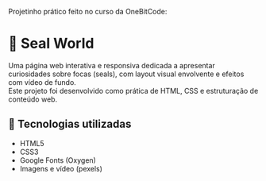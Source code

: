 Projetinho prático feito no curso da OneBitCode:

# 🌊 Seal World

Uma página web interativa e responsiva dedicada a apresentar curiosidades sobre focas (seals), com layout visual envolvente e efeitos com vídeo de fundo.  
Este projeto foi desenvolvido como prática de HTML, CSS e estruturação de conteúdo web.

## 🔧 Tecnologias utilizadas

- HTML5
- CSS3
- Google Fonts (Oxygen)
- Imagens e vídeo (pexels)
